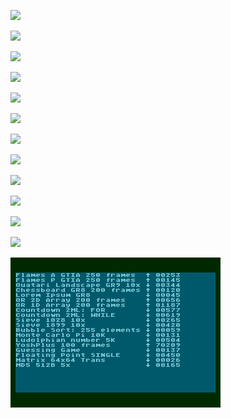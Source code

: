 ![](mp-1.6.4-2020-08-12.png)

![](mp-1.6.4-2020-09-08.png)

![](mp-1.6.4-2020-09-13.png)

![](mp-1.6.4-2020-09-26.png)

![](mp-1.6.4-2020-09-27.png)

![](mp-1.6.4-2020-09-30.png)

![](mp-1.6.5-2020-10-29.png)

![](mp-1.6.5-2020-10-30.png)

![](mp-1.6.5-2020-10-31.png)

![](mp-1.6.5-2020-11-01.png)

![](mp-1.6.5-2020-11-02.png)

![](mp-1.6.5-2020-12-07.png)

![](mp-1.6.5-2020-12-27.png)